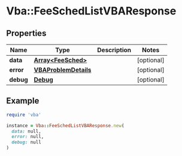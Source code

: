 # Vba::FeeSchedListVBAResponse

## Properties

| Name | Type | Description | Notes |
| ---- | ---- | ----------- | ----- |
| **data** | [**Array&lt;FeeSched&gt;**](FeeSched.md) |  | [optional] |
| **error** | [**VBAProblemDetails**](VBAProblemDetails.md) |  | [optional] |
| **debug** | [**Debug**](Debug.md) |  | [optional] |

## Example

```ruby
require 'vba'

instance = Vba::FeeSchedListVBAResponse.new(
  data: null,
  error: null,
  debug: null
)
```


